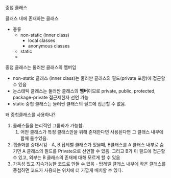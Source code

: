 중첩 클래스

클래스 내에 존재하는 클래스
- 종류
  - non-static (inner class) 
    - local classes
    - anonymous classes
  - static
  - 
중첩 클래스는 둘러싼 클래스의 멤버임
  - non-static 클래스 (inner class)는 둘러싼 클래스의 필드(private 포함)에 접근할 수 있음
  - 논스태틱 클래스는 둘러싼 클래스의 **멤버**이므로 private, public, protected, package-private 접근제한자 선언 가능
  - static 중첩 클래스는 둘러싼 클래스의 필드에 접근할 수 없음.

왜 중첩클래스를 사용하나?
1. 클래스들을 논리적인 그룹화가 가능함.
   1. 어떤 클래스가 특정 클래스만을 위해 존재한다면 사용된다면 그 클래스 내부에 함께 둘수있음.
2. 캡슐화를 증대시킴 - A, B 탑레벨 클래스가 있을때, B클래스를 A 클래스 내부로 숨기면 A 클래스의 필드를 Private으로 선언할 수 있음. 그리고 B가 이 필드에 접근할 수 있고, 외부는 B 클래스의 존재에 대해 모르게 할 수 있음
3. 가독성 있고 지속가능한 코드로 만들 수 있음 - 탑레벨 클래스 내부에 작은 클래스를 중첩하면 코드가 사용되는 위치에 더 가깝게 배치할 수 있다.